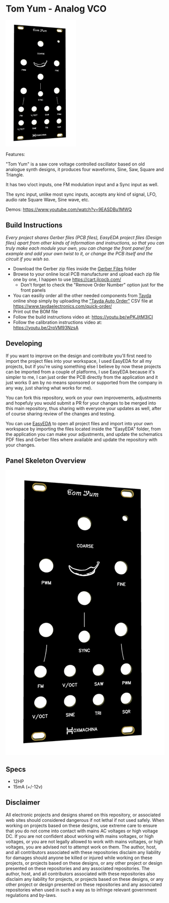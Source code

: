 # Tom Yum - Analog VCO

<img src="./Images/3d_faceplate.png" height="400px">

Features:

"Tom Yum" is a saw core voltage controlled oscillator based on old analogue synth designs, it produces four waveforms, Sine, Saw, Square and Triangle.

It has two v/oct inputs, one FM modulation input and a Sync input as well.

The sync input, unlike most sync inputs, accepts any kind of signal, LFO, audio rate Square Wave, Sine wave, etc.

Demos: https://www.youtube.com/watch?v=9EASDBu1MWQ

## Build Instructions

*Every project shares Gerber files (PCB files), EasyEDA project files (Design files) apart from other kinds of information and instructions, so that you can truly make each module your own, you can change the front panel for example and add your own twist to it, or change the PCB itself and the circuit if you wish so.*

* Download the Gerber zip files inside the [Gerber Files](https://github.com/musicdevghost/eurorack/tree/main/TOM%20YUM%20-%20VCO/Gerber%20Files) folder
* Browse to your online local PCB manufacturer and upload each zip file one by one, I happen to use https://cart.jlcpcb.com/
    - Don't forget to check the "Remove Order Number" option just for the front panels
* You can easiliy order all the other needed components from [Tayda](https://www.taydaelectronics.com) online shop simply by uploading the ["Tayda Auto Order"](./Tayda%20Auto%20Order.csv) CSV file at https://www.taydaelectronics.com/quick-order/
* Print out the BOM file
* Follow the build instructions video at: https://youtu.be/wPKJjtM3lCI
* Follow the calibration instructions video at: https://youtu.be/2rpVM93NzsA

## Developing
If you want to improve on the design and contribute you'll first need to import the project files into your workspace, I used EasyEDA for all my projects, but if you're using something else I believe by now these projects can be imported from a couple of platforms, I use EasyEDA because it's simpler to me, I can just order the PCB directly from the application and it just works (I am by no means sponsored or supported from the company in any way, just sharing what works for me).

You can fork this repository, work on your own improvements, adjustments and hopefuly you would submit a PR for your changes to be merged into this main repository, thus sharing with everyone your updates as well, after of course sharing review of the changes and testing.

You can use [EasyEDA](https://easyeda.com/) to open all project files and import into your own workspace by importing the files located inside the "EasyEDA" folder, from the application you can make your adjustments, and update the schematics PDF files and Gerber files where available and update the repository with your changes.

## Panel Skeleton Overview
![panel](./Images/3d_faceplate.png)

## Specs

* 12HP
* 15mA (+/-12v)

## Disclaimer
All electronic projects and designs shared on this repository, or associated web sites should considered dangerous if not lethal if not used safely. When working on projects based on these designs, use extreme care to ensure that you do not come into contact with mains AC voltages or high voltage DC. If you are not confident about working with mains voltages, or high voltages, or you are not legally allowed to work with mains voltages, or high voltages, you are advised not to attempt work on them. The author, host, and all contributors associated with these repositories disclaim any liability for damages should anyone be killed or injured while working on these projects, or projects based on these designs, or any other project or design presented on these repositories and any associated repositories. The author, host, and all contributors associated with these repositories also disclaim any liability for projects, or projects based on these designs, or any other project or design presented on these repositories and any associated repositories when used in such a way as to infringe relevant government regulations and by-laws. 
